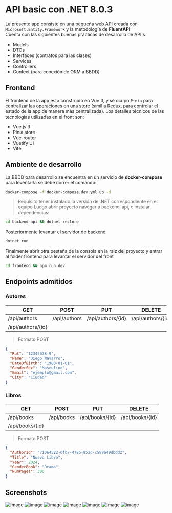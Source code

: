 # API basic con .NET 8.0.3
La presente app consiste en una pequeña web API creada con `Microsoft.Entity.Framework` y la metodología de **FluentAPI**  
Cuenta con las siguientes buenas prácticas de desarrollo de API's
- Models
- DTOs
- Interfaces (contratos para las clases)
- Services
- Controllers
- Context (para conexión de ORM a BBDD)

## Frontend
El frontend de la app esta construido en Vue 3, y se ocupo `Pinia` para centralizar las operaciones en una store (símil a Redux, para controlar el estado de la app de manera más centralizada).
Los detalles técnicos de las tecnologías utilizadas en el front son:
- Vue.js 3
- Pinia store
- Vue-router
- Vuetify UI
- Vite

## Ambiente de desarrollo
La BBDD para desarrollo se encuentra en un servicio de **docker-compose** para leventarla se debe correr el comando:
```bash
docker-compose -f docker-compose.dev.yml up -d
```
> Requisito tener instalado la versión de .NET correspondiente en el equipo
Luego abrir proyecto navegar a backend-api, e instalar dependencias:
```bash
cd backend-api && dotnet restore
```
Posteriormente levantar el servidor de backend
```bash
dotnet run
```
Finalmente abrir otra pestaña de la consola en la raiz del proyecto y entrar al folder frontend para levantar el servidor del front
```bash
cd frontend && npm run dev
```
## Endpoints admitidos
### Autores
|GET|POST|PUT|DELETE|
|--------|--------|--------|--------|
|  /api/authors |    /api/authors    |    /api/authors/{id}    |  /api/authors/{id} |    
|  /api/authors/{id}  |        |        |
> Formato POST
```json
{
  "Rut": "12345678-9",
  "Name": "Diego Navarro",
  "DateOfBirth": "1980-01-01",
  "GenderSex": "Masculino",
  "Email": "ejemplo@gmail.com",
  "City": "Ciudad"
}
```
### Libros
|GET|POST|PUT|DELETE|
|--------|--------|--------|--------|
|  /api/books |    /api/books    |    /api/books/{id}    |  /api/books/{id} |    
|  /api/books/{id}  |        |        |
> Formato POST
```json
{
  "AuthorId": "71064522-0fb7-478b-853d-c589a49dbdd2",
  "Title": "Nuevo Libro",
  "Year": 2024,
  "GenderBook": "Drama",
  "NumPages": 300
}
```

## Screenshots
![image](https://github.com/Mattcri/app-euro/assets/61167254/e519de36-e6b5-4e33-8a4d-0d95a31eaa92)
![image](https://github.com/Mattcri/app-euro/assets/61167254/36d71623-64e6-45fb-91b4-b5b87a0d646f)
![image](https://github.com/Mattcri/app-euro/assets/61167254/895a38e2-8276-49e3-9298-535b5f962e02)
![image](https://github.com/Mattcri/app-euro/assets/61167254/797f26d3-dac6-4acd-8b24-508e952fd602)
![image](https://github.com/Mattcri/app-euro/assets/61167254/1c3fb050-1d6f-49cd-ac73-1de12b530913)
![image](https://github.com/Mattcri/app-euro/assets/61167254/935b7000-edf4-49af-ac3c-d1a4652de642)
![image](https://github.com/Mattcri/app-euro/assets/61167254/89f1360f-6042-4a07-a08d-710e17f0c47a)
